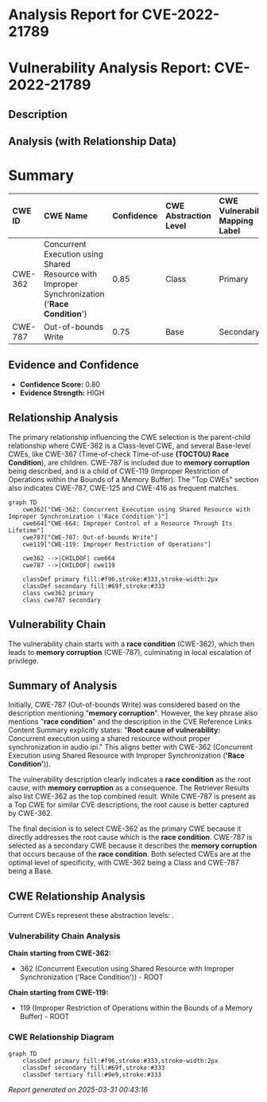 # Analysis Report for CVE-2022-21789

# Vulnerability Analysis Report: CVE-2022-21789

## Description



## Analysis (with Relationship Data)

# Summary
| CWE ID  | CWE Name                                                                                                                                | Confidence | CWE Abstraction Level | CWE Vulnerability Mapping Label | CWE-Vulnerability Mapping Notes |
| :-------- | :--------------------------------------------------------------------------------------------------------------------------------------- | :---------- | :---------------------- | :------------------------------ | :------------------------------ |
| CWE-362   | Concurrent Execution using Shared Resource with Improper Synchronization ('**Race Condition**')                                           | 0.85       | Class                   | Primary                         | Allowed-with-Review           |
| CWE-787 | Out-of-bounds Write                                                                                                                                | 0.75       | Base                   | Secondary                         | Allowed           |

## Evidence and Confidence

*   **Confidence Score:** 0.80
*   **Evidence Strength:** HIGH

## Relationship Analysis
The primary relationship influencing the CWE selection is the parent-child relationship where CWE-362 is a Class-level CWE, and several Base-level CWEs, like CWE-367 (Time-of-check Time-of-use **(TOCTOU) Race Condition**), are children. CWE-787 is included due to **memory corruption** being described, and is a child of CWE-119 (Improper Restriction of Operations within the Bounds of a Memory Buffer). The "Top CWEs" section also indicates CWE-787, CWE-125 and CWE-416 as frequent matches.

```mermaid
graph TD
    cwe362["CWE-362: Concurrent Execution using Shared Resource with Improper Synchronization ('Race Condition')"]
    cwe664["CWE-664: Improper Control of a Resource Through Its Lifetime"]
    cwe787["CWE-787: Out-of-bounds Write"]
    cwe119["CWE-119: Improper Restriction of Operations"]
    
    cwe362 -->|CHILDOF| cwe664
    cwe787 -->|CHILDOF| cwe119
    
    classDef primary fill:#f96,stroke:#333,stroke-width:2px
    classDef secondary fill:#69f,stroke:#333
    class cwe362 primary
    class cwe787 secondary
```

## Vulnerability Chain
The vulnerability chain starts with a **race condition** (CWE-362), which then leads to **memory corruption** (CWE-787), culminating in local escalation of privilege.

## Summary of Analysis
Initially, CWE-787 (Out-of-bounds Write) was considered based on the description mentioning "**memory corruption**". However, the key phrase also mentions "**race condition**" and the description in the CVE Reference Links Content Summary explicitly states: "**Root cause of vulnerability:** Concurrent execution using a shared resource without proper synchronization in audio ipi." This aligns better with CWE-362 (Concurrent Execution using Shared Resource with Improper Synchronization (**'Race Condition'**)).

The vulnerability description clearly indicates a **race condition** as the root cause, with **memory corruption** as a consequence. The Retriever Results also list CWE-362 as the top combined result. While CWE-787 is present as a Top CWE for similar CVE descriptions, the root cause is better captured by CWE-362.

The final decision is to select CWE-362 as the primary CWE because it directly addresses the root cause which is the **race condition**. CWE-787 is selected as a secondary CWE because it describes the **memory corruption** that occurs because of the **race condition**. Both selected CWEs are at the optimal level of specificity, with CWE-362 being a Class and CWE-787 being a Base.


## CWE Relationship Analysis

Current CWEs represent these abstraction levels: .


### Vulnerability Chain Analysis

**Chain starting from CWE-362:**
- 362 (Concurrent Execution using Shared Resource with Improper Synchronization ('Race Condition')) - ROOT


**Chain starting from CWE-119:**
- 119 (Improper Restriction of Operations within the Bounds of a Memory Buffer) - ROOT



### CWE Relationship Diagram

```mermaid
graph TD
    classDef primary fill:#f96,stroke:#333,stroke-width:2px
    classDef secondary fill:#69f,stroke:#333
    classDef tertiary fill:#9e9,stroke:#333
```



*Report generated on 2025-03-31 00:43:16*

